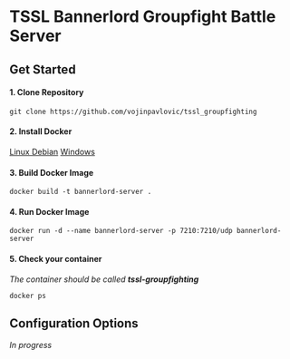 # TSSL Bannerlord Groupfight Battle Server

## Get Started

#### 1. Clone Repository
`git clone https://github.com/vojinpavlovic/tssl_groupfighting`

#### 2. Install Docker 
[Linux Debian](https://docs.docker.com/engine/install/debian/)
[Windows](https://docs.docker.com/desktop/setup/install/windows-install/) 

#### 3. Build Docker Image
`docker build -t bannerlord-server .`

#### 4. Run Docker Image
`docker run -d --name bannerlord-server -p 7210:7210/udp bannerlord-server`

#### 5. Check your container
*The container should be called **tssl-groupfighting*** 

`docker ps`

## Configuration Options

*In progress*

